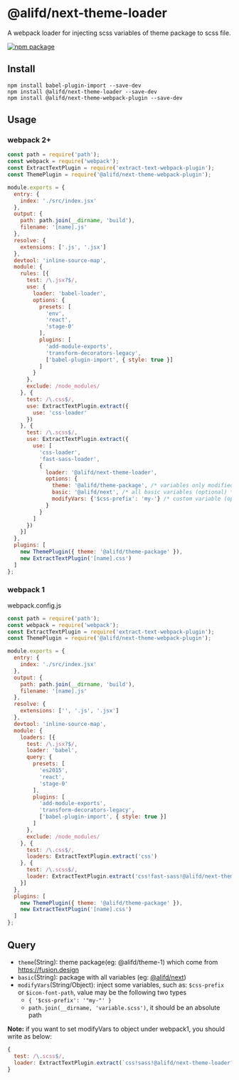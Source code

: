 # @alifd/next-theme-loader
A webpack loader for injecting scss variables of theme package to scss file.

[![npm package](https://img.shields.io/npm/v/@alifd/next-theme-loader.svg?style=flat-square)](https://www.npmjs.org/package/@alifd/next-theme-loader)



## Install

```
npm install babel-plugin-import --save-dev
npm install @alifd/next-theme-loader --save-dev
npm install @alifd/next-theme-webpack-plugin --save-dev
```

## Usage

### webpack 2+

``` js
const path = require('path');
const webpack = require('webpack');
const ExtractTextPlugin = require('extract-text-webpack-plugin');
const ThemePlugin = require('@alifd/next-theme-webpack-plugin');

module.exports = {
  entry: {
    index: './src/index.jsx'
  },
  output: {
    path: path.join(__dirname, 'build'),
    filename: '[name].js'
  },
  resolve: {
    extensions: ['.js', '.jsx']
  },
  devtool: 'inline-source-map',
  module: {
    rules: [{
      test: /\.jsx?$/,
      use: {
        loader: 'babel-loader',
        options: {
          presets: [
            'env',
            'react',
            'stage-0'
          ],
          plugins: [
            'add-module-exports',
            'transform-decorators-legacy',
            ['babel-plugin-import', { style: true }]
          ]
        }
      },
      exclude: /node_modules/
    }, {
      test: /\.css$/,
      use: ExtractTextPlugin.extract({
        use: 'css-loader'
      })
    }, {
      test: /\.scss$/,
      use: ExtractTextPlugin.extract({
        use: [
          'css-loader',
          'fast-sass-loader',
          {
            loader: '@alifd/next-theme-loader',
            options: {
              theme: '@alifd/theme-package', /* variables only modified (optional)*/
              basic: '@alifd/next', /* all basic variables (optional) */
              modifyVars: {'$css-prefix': 'my-'} /* custom variable (optional) */
            }
          }
        ]
      })
    }]
  },
  plugins: [
    new ThemePlugin({ theme: '@alifd/theme-package' }),
    new ExtractTextPlugin('[name].css')
  ]
};
```

### webpack 1

webpack.config.js

``` js
const path = require('path');
const webpack = require('webpack');
const ExtractTextPlugin = require('extract-text-webpack-plugin');
const ThemePlugin = require('@alifd/next-theme-webpack-plugin');

module.exports = {
  entry: {
    index: './src/index.jsx'
  },
  output: {
    path: path.join(__dirname, 'build'),
    filename: '[name].js'
  },
  resolve: {
    extensions: ['', '.js', '.jsx']
  },
  devtool: 'inline-source-map',
  module: {
    loaders: [{
      test: /\.jsx?$/,
      loader: 'babel',
      query: {
        presets: [
          'es2015',
          'react',
          'stage-0'
        ],
        plugins: [
          'add-module-exports',
          'transform-decorators-legacy',
          ['babel-plugin-import', { style: true }]
        ]
      },
      exclude: /node_modules/
    }, {
      test: /\.css$/,
      loaders: ExtractTextPlugin.extract('css')
    }, {
      test: /\.scss$/,
      loader: ExtractTextPlugin.extract('css!fast-sass!@alifd/next-theme-loader?theme=@alifd/theme-package')
    }]
  },
  plugins: [
    new ThemePlugin({ theme: '@alifd/theme-package' }),
    new ExtractTextPlugin('[name].css')
  ]
};
```


## Query

* `theme`(String): theme package(eg: @alifd/theme-1) which come from https://fusion.design
* `basic`(String): package with all variables (eg: [@alifd/next](https://www.npmjs.com/package/@alifd/next))
* `modifyVars`(String/Object): inject some variables, such as: `$css-prefix` or `$icon-font-path`, value may be the following two types
  * `{ '$css-prefix': '"my-"' }`
  * `path.join(__dirname, 'variable.scss')`, it should be an absolute path

**Note:** if you want to set modifyVars to object under webpack1, you should write as below:

``` js
{
  test: /\.scss$/,
  loader: ExtractTextPlugin.extract(`css!sass!@alifd/next-theme-loader?${JSON.stringify({ theme: '@alifd/theme-package', modifyVars: { '$css-prefix': '"my-"', '$icon-font-path': '"//xxx.com"' } })}`)
}
```

